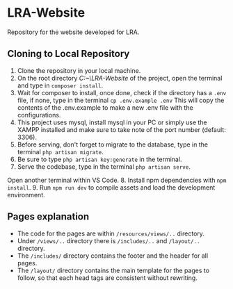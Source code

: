 # LRA-Website
Repository for the website developed for LRA.

## Cloning to Local Repository
1. Clone the repository in your local machine.
2. On the root directory *C:~\LRA-Website* of the project, open the terminal and type in `composer install`.
3. Wait for composer to install, once done, check if the directory has a `.env` file, if none, type in the terminal `cp .env.example .env` This will copy the contents of the .env.example to make a new .env file with the configurations.
4. This project uses mysql, install mysql in your PC or simply use the XAMPP installed and make sure to take note of the port number (default: 3306).
5. Before serving, don't forget to migrate to the database, type in the terminal `php artisan migrate`.
6. Be sure to type `php artisan key:generate` in the terminal.
7. Serve the codebase, type in the terminal `php artisan serve`.

Open another terminal within VS Code.
8. Install npm dependencies with `npm install`.
9. Run `npm run dev` to compile assets and load the development environment.


## Pages explanation
- The code for the pages are within `/resources/views/..` directory.
- Under `/views/..` directory there is `/includes/..` and `/layout/..` directory.
- The `/includes/` directory contains the footer and the header for all pages.
- The `/layout/` directory contains the main template for the pages to follow, so that each head tags are consistent without rewriting.
